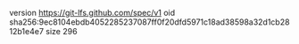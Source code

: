 version https://git-lfs.github.com/spec/v1
oid sha256:9ec8104ebdb4052285237087ff0f20dfd5971c18ad38598a32d1cb2812b1e4e7
size 296
